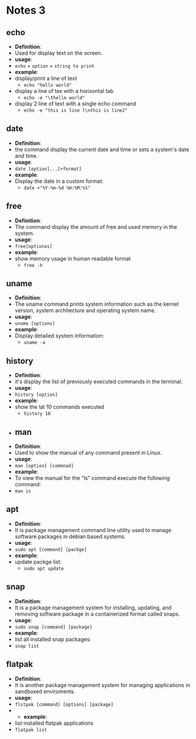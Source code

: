 # Notes 3

## echo
* **Definition**:
* Used for display text on the screen.
* **usage**: 
* `echo` + `option` + `string to print`
* **example**:
* display/print a line of text
  * `echo "hello world"`
* display a line of tex with a horixontal tab
  * `echo -e "\thello world"`
* display 2 line of text with a single echo command
  * `echo -e "this is line l\nthis is line2"`    
## date
* **Definition**:
* the command display the current date and time or sets a system's date and time. 
* **usage**: 
* `date [option]...[+format]`
* **example**:
* Display the date in a custom format:
  * `date +"%Y-%m-%d %H:%M:%S"`
## free
* **Definition**: 
* The command display the amount of free and used memory in the system.
* **usage**: 
* `free[optionas]`
* **example**:
* show memory usage in human readable format
  * `free -h`
## uname
* **Definition**:
* The uname command prints system information such as the kernel version, system architecture and operating system name.
* **usage**:
* `uname [options]`
* **example**:
* Display detailed system information:
  * `uname -a`
## history
* **Definition**:
* it's display the list of previously executed commands in the terminal.
* **usage**:
* `history [option]`
* **example**:
* show the lat 10 commands executed
  * `history 10`
* ## man
* **Definition**:
* Used to show the manual of any command present in Linux.
* **usage**:
* `man [option] [commnad]`
* **example**:
*  To view the manual for the “ls” command execute the following command:
  * `man is`
## apt
* **Definition**:
* It is package management command line utility used to manage software packages in debian based systems. 
* **usage**:
* `sudo apt [command] [packge]`
* **example**:
* update packge list:
  * `sudo apt update`
## snap
* **Definition**:
* It is a package management system for installing, updating, and removing software package in a containerized format called snaps. 
* **usage**:
* `sudo snap [command] [package]`
* **example**:
*  list all installed snap packages:
  * `snap list`
## flatpak 
* **Definition**:
* It is another package management system for managing applications in sandboxed enviroments.
* **usage**:
* `flstpak [command] [options] [package]`
* * **example**:
*  list installed flatpak applications
  * `flatpak list`